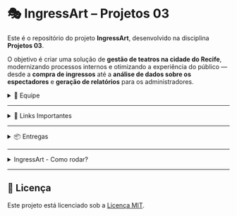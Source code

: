 # 🎭 IngressArt – Projetos 03

Este é o repositório do projeto **IngressArt**, desenvolvido na disciplina **Projetos 03**.

O objetivo é criar uma solução de **gestão de teatros na cidade do Recife**, modernizando processos internos e otimizando a experiência do público — desde a **compra de ingressos** até a **análise de dados sobre os espectadores** e **geração de relatórios** para os administradores.

<details>
<summary>👥 Equipe</summary>

Nosso time é formado por seis integrantes. Abaixo, estão seus respectivos GitHubs e contatos:

- **Bruno Oliveira**  
  GitHub: [bruno-omf](https://github.com/bruno-omf)  
  E-mail: <bomf@cesar.school>

- **Karoline Andrade**  
  GitHub: [kass200](https://github.com/kass200)  
  E-mail: <kass@cesar.school>

- **Jorge Augusto**  
  GitHub: [Jaabsolutaa](https://github.com/Jaabsolutaa)  
  E-mail: <jalv@cesar.school>

- **Maria Luisa**  
  GitHub: [malualbuquerqueb](https://github.com/malualbuquerqueb)  
  E-mail: <mlabc@cesar.school>

- **Matheus Miranda**  
  GitHub: [MatheusMiraEsc](https://github.com/MatheusMiraEsc)  
  E-mail: <mme@cesar.school>

- **Pedro Augusto**  
  GitHub: [pedroooojh](https://github.com/pedroooojh)  
  E-mail: <pascd@cesar.school>

</details>

---

<details>
<summary>🔗 Links Importantes</summary>

- **Google Drive do Projeto**  
  [Acessar Google Drive](https://drive.google.com/drive/folders/1i39c-0Pjjzu1giN-jWWBlgzjGbyWYoW_?usp=sharing)

</details>

---

<details>
<summary>📦 Entregas</summary>

<details>
<summary>📍 Entrega 1</summary>

- **Histórias de Usuário**  
  [Ver Documento](https://docs.google.com/document/d/1xR2WzLU8VZLKRwLLtpqHdbMdx1_yzDKc0HukmepcWw8/edit?usp=sharing)

- **Sketch Inicial (Figma)**  
  [Ver no Figma](https://www.figma.com/board/r7o7DKTGKAZRDjI0sXXUfe/Projetos-3?node-id=0-1&t=j7Ymv4OdVUhpAi1l-1)

- **Protótipo LO-FI**  
  [Ver no Figma](https://www.figma.com/design/4wSNGq8mUJAOu6osnInCal/LO-FI---IngressArt?node-id=0-1&t=PW0UFo2tPWoakhqY-1)

- **Screencast**  
  [Google Drive](https://drive.google.com/file/d/1qsG7LR3z1AAgocyJOQwtKVRx-g7BBCJX/view?usp=drive_link)  
  [YouTube](https://youtu.be/9tPTPO0eYSs)

</details>

<details>
<summary>📍 Entrega 2</summary>
  
- **Diagrama de Classes**  

![Class Diagram2](https://github.com/user-attachments/assets/7a84ccd0-9294-449a-a334-ac31077a0bd0)

- **Screencast das histórias**
 [Google Drive](https://drive.google.com/file/d/1QlMDrYOWScaeN313fvkxH59cj_X_r5WE/view?usp=drive_link)  
 [YouTube](https://youtu.be/Tp9b67hkByM)

</details>

<details>
<summary>📍 Entrega 3</summary>

- Início da implementação das principais funcionalidades  
- Integração entre telas e lógica de dados  
- Testes iniciais e ajustes com base no feedback  
- Apresentação de um MVP funcional

- **Screencast**
 [YouTube](https://www.youtube.com/watch?v=zHXmr4WWMyQ)

</details>

<details>
<summary>📍 Entrega 4</summary>

- Projeto final consolidado
- **Diagrama de Classes atualizado**  
![Class Diagram2](https://github.com/user-attachments/assets/98c104f2-6cdc-4da7-b0d5-2076a3897b62)



- Testes completos e validação com usuários  
- Documentação e apresentação final  
- Preparação para publicação ou uso real

- **Screencast**
 [YouTube](https://www.youtube.com/watch?v=doPFZZxHdfw)

</details>

</details>

---

<details>
<summary> IngressArt - Como rodar?</summary>

## ✅ Requisitos para rodar o projeto

**Requisitos:**

- Java 17 ou superior  
- PostgreSQL instalado e em execução  
- Maven instalado!!  
- IDE compatível com Java (IntelliJ IDEA, Eclipse, VS Code etc.)

---

## ▶️ Passos para executar o projeto

1. **Clone o repositório:**

   ```bash
   git clone https://github.com/MatheusMiraEsc/projetos-3-si-equipe-3.git
   cd projetos-3-si-equipe-3
   ```

2. **Crie um banco de dados no PostgreSQL:**
  Abra o terminal do PostgreSQL (psql), logue com o usuario postgres e senha postgres e execute o seguinte comando:

   ```sql
   CREATE DATABASE ingressart;
   ```

3. **Configure o banco de dados:**
  Abra o arquivo schema.sql na pasta `src/main/java/ingressart/teatro/database` e execute os comandos SQL contidos nele no terminal do PostgreSQL (psql) para criar as tabelas necessárias.

4. **Compile o projeto:**
   No terminal da sua IDE, execute o seguinte comando para compilar o projeto:
   Antes, certifique-se de que o Maven está instalado e configurado corretamente e se você está na pasta raiz do projeto.

   ```bash
   mvn clean install
   ```

5. **Execute o projeto:**
    Após a compilação, execute o seguinte comando para iniciar o projeto:
  
    ```bash
    java -jar target/ingressart-teatro-1.0.0.jar
    ```

6. **Acesse o sistema:**
    Após a execução, o sistema estará disponível no terminal :D

---

### Fluxo de Funcionamento

Acesso Inicial
Ao iniciar o sistema, o usuário escolhe:

- Acessar como Teatro (Administrador)
- Acessar como Cliente
- Acessar sem cadastro
- Sair

Teatro (Administrador)

- Menu disponível:
- Cadastrar Peça
  - Listar Peças
  - Editar Peça
  - Deletar Peça
  - Sair
- Cadastrar Sala
- Listar Salas
- Cadastrar Sessão
- Sair

Detalhes:

- Cada peça está vinculada a uma sala e possui sessões.
- A capacidade da sessão segue a capacidade da sala.
- A edição e exclusão de peças afetam também suas sessões.

Cliente
Acesso pode ser com ou sem login.

- Sem login:
- Visualiza peças cadastradas
- Vê detalhes da peça
- Se quiser comprar ingresso, precisa se cadastrar

- Com login:
- Visualiza peças
- Compra ingresso via simulação PIX
- Recebe comprovante com código

Pode acessar a opção Meus Eventos (em construção)
</details>

---

## 📄 Licença

Este projeto está licenciado sob a [Licença MIT](LICENSE).
